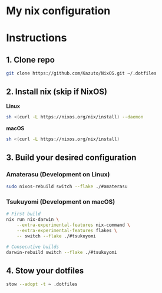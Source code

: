 # My nix configuration

# Instructions

## 1. Clone repo

```bash
git clone https://github.com/Kazuto/NixOS.git ~/.dotfiles
```

## 2. Install nix (skip if NixOS)

**Linux**

```bash
sh <(curl -L https://nixos.org/nix/install) --daemon
```

**macOS**

```bash
sh <(curl -L https://nixos.org/nix/install)
```

## 3. Build your desired configuration

### Amaterasu (Development on Linux)

```bash
sudo nixos-rebuild switch --flake ./#amaterasu
```

### Tsukuyomi (Development on macOS)

```bash
# First build
nix run nix-darwin \
    --extra-experimental-features nix-command \
    --extra-experimental-features flakes \
    -- switch --flake ./#tsukuyomi

# Consecutive builds
darwin-rebuild switch --flake ./#tsukuyomi
```

## 4. Stow your dotfiles

```bash
stow --adopt -t ~ .dotfiles
```
